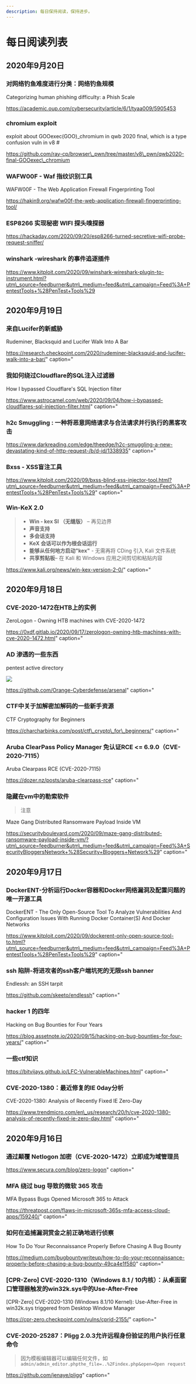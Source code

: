 ```yaml
---
description: 每日保持阅读，保持进步。
---
```


# 每日阅读列表

## 2020年9月20日

### 对网络钓鱼难度进行分类：网络钓鱼规模

Categorizing human phishing difficulty: a Phish Scale

https://academic.oup.com/cybersecurity/article/6/1/tyaa009/5905453



### chromium exploit

exploit about GOOexec\(GOO\)\_chromium  in qwb 2020 final, which is a type confusion vuln in v8 \#

https://github.com/ray-cp/browser\_pwn/tree/master/v8\_pwn/qwb2020-final-GOOexec\_chromium



### WAFW00F - Waf 指纹识别工具

WAFW00F - The Web Application Firewall Fingerprinting Tool

https://hakin9.org/wafw00f-the-web-application-firewall-fingerprinting-tool/



### ESP8266 实现秘密 WIFI 探头嗅探器

https://hackaday.com/2020/09/20/esp8266-turned-secretive-wifi-probe-request-sniffer/



### winshark -wireshark 的事件追逐插件

https://www.kitploit.com/2020/09/winshark-wireshark-plugin-to-instrument.html?utm\_source=feedburner&utm\_medium=feed&utm\_campaign=Feed%3A+PentestTools+%28PenTest+Tools%29



## 2020年9月19日

### 来自Lucifer的新威胁

Rudeminer, Blacksquid and Lucifer Walk Into A Bar

https://research.checkpoint.com/2020/rudeminer-blacksquid-and-lucifer-walk-into-a-bar/" caption="

### 我如何绕过Cloudflare的SQL注入过滤器

How I bypassed Cloudflare's SQL Injection filter

https://www.astrocamel.com/web/2020/09/04/how-i-bypassed-cloudflares-sql-injection-filter.html" caption="

### h2c Smuggling : 一种将恶意网络请求与合法请求并行执行的黑客攻击

https://www.darkreading.com/edge/theedge/h2c-smuggling-a-new-devastating-kind-of-http-request-/b/d-id/1338935" caption="

### Bxss - XSS盲注工具

https://www.kitploit.com/2020/09/bxss-blind-xss-injector-tool.html?utm\_source=feedburner&utm\_medium=feed&utm\_campaign=Feed%3A+PentestTools+%28PenTest+Tools%29" caption="

### Win-KeX 2.0

> * **Win - kex Sl （无缝版）** – 再见边界
> * **声音支持**
> * **多会话支持**
> * **KeX 会话可以作为根会话运行**
> * **能够从任何地方启动"kex"** - 无需再将 CDing 引入 Kali 文件系统
> * **共享剪贴板**– 在 Kali 和 Windows 应用之间剪切和粘贴内容

https://www.kali.org/news/win-kex-version-2-0/" caption="

## 2020年9月18日

### CVE-2020-1472在HTB上的实例

ZeroLogon - Owning HTB machines with CVE-2020-1472

https://0xdf.gitlab.io/2020/09/17/zerologon-owning-htb-machines-with-cve-2020-1472.html" caption="

### AD 渗透的一些东西

pentest active directory

![](https://i.ibb.co/TKYNCNP/Pentest-ad.png)

https://github.com/Orange-Cyberdefense/arsenal" caption="

### CTF中关于加解密加解码的一些新手资源

CTF Cryptography for Beginners

https://charcharbinks.com/post/ctf\_crypto\_for\_beginners/" caption="

### Aruba ClearPass Policy Manager 免认证RCE &lt;= 6.9.0（CVE-2020-7115）

Aruba Clearpass RCE \(CVE-2020-7115\)

https://dozer.nz/posts/aruba-clearpass-rce" caption="

### 隐藏在vm中的勒索软件

> 注意

Maze Gang Distributed Ransomware Payload Inside VM

https://securityboulevard.com/2020/09/maze-gang-distributed-ransomware-payload-inside-vm/?utm\_source=feedburner&utm\_medium=feed&utm\_campaign=Feed%3A+SecurityBloggersNetwork+%28Security+Bloggers+Network%29" caption="

## 2020年9月17日

### DockerENT-分析运行Docker容器和Docker网络漏洞及配置问题的唯一开源工具

DockerENT - The Only Open-Source Tool To Analyze Vulnerabilities And Configuration Issues With Running Docker Container\(S\) And Docker Networks

https://www.kitploit.com/2020/09/dockerent-only-open-source-tool-to.html?utm\_source=feedburner&utm\_medium=feed&utm\_campaign=Feed%3A+PentestTools+%28PenTest+Tools%29" caption="

### ssh 陷阱-将进攻者的ssh客户端坑死的无限ssh banner

Endlessh: an SSH tarpit

https://github.com/skeeto/endlessh" caption="

### hacker 1 的四年

Hacking on Bug Bounties for Four Years

https://blog.assetnote.io/2020/09/15/hacking-on-bug-bounties-for-four-years/" caption="

### 一些ctf知识

https://bitvijays.github.io/LFC-VulnerableMachines.html" caption="

### CVE-2020-1380：最近修复的IE 0day分析

CVE-2020-1380: Analysis of Recently Fixed IE Zero-Day

https://www.trendmicro.com/en\_us/research/20/h/cve-2020-1380-analysis-of-recently-fixed-ie-zero-day.html" caption="

## 2020年9月16日

### 通过颠覆 Netlogon 加密（CVE-2020-1472）立即成为域管理员

https://www.secura.com/blog/zero-logon" caption="

### MFA 绕过 bug 导致的微软 365 攻击

MFA Bypass Bugs Opened Microsoft 365 to Attack

https://threatpost.com/flaws-in-microsoft-365s-mfa-access-cloud-apps/159240/" caption="

### 如何在追捕漏洞赏金之前正确地进行侦察

How To Do Your Reconnaissance Properly Before Chasing A Bug Bounty

https://medium.com/bugbountywriteup/how-to-do-your-reconnaissance-properly-before-chasing-a-bug-bounty-49ca4e1f580" caption="

### \[CPR-Zero\] CVE-2020-1310（Windows 8.1 / 10内核）：从桌面窗口管理器触发的win32k.sys中的Use-After-Free

\[CPR-Zero\] CVE-2020-1310 \(Windows 8.1/10 Kernel\): Use-After-Free in win32k.sys triggered from Desktop Window Manager

https://cpr-zero.checkpoint.com/vulns/cprid-2155/" caption="

### CVE-2020-25287：Pligg 2.0.3允许远程身份验证的用户执行任意命令

> 因为模板编辑器可以编辑任何文件，如`admin/admin_editor.phpthe_file=..%2Findex.php&open=Open request`

https://github.com/jenaye/pligg" caption="


